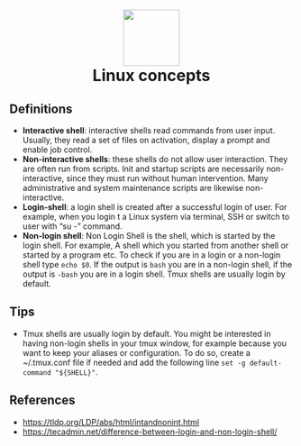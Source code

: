 <h1 align="center">
   <img src="https://i.pinimg.com/originals/c7/b8/11/c7b8113247fecd83bd9b5ed5bd3f34d5.png" width="100"> <br>
   Linux concepts 
</h1> 

## Definitions
* **Interactive shell**: interactive shells read commands from user input. Usually, they read a set of files on activation, display a prompt and enable job control. 
* **Non-interactive shells**: these shells do not allow user interaction. They are often run from scripts. Init and startup scripts are necessarily non-interactive, since they must run without human intervention. Many administrative and system maintenance scripts are likewise non-interactive. 
* **Login-shell**: a login shell is created after a successful login of user. For example, when you login t a Linux system via terminal, SSH or switch to user with “su -” command. 
* **Non-login shell**: Non Login Shell is the shell, which is started by the login shell. For example, A shell which you started from another shell or started by a program etc.
To check if you are in a login or a non-login shell type ```echo $0```. If the output is ```bash``` you are in a non-login shell, if the output is ```-bash``` you are in a login shell. Tmux shells are usually login by default.

## Tips
* Tmux shells are usually login by default. You might be interested in having non-login shells in your tmux window, for example because you want to keep your aliases or configuration. To do so, create a ~/.tmux.conf file if needed and add the following line ```set -g default-command "${SHELL}"```.

## References
* https://tldp.org/LDP/abs/html/intandnonint.html
* https://tecadmin.net/difference-between-login-and-non-login-shell/
